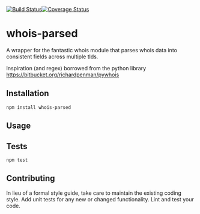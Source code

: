 [![Build Status](https://travis-ci.org/moneals/whois-parsed.svg?branch=master)](https://travis-ci.org/moneals/whois-parsed)[![Coverage Status](https://coveralls.io/repos/github/moneals/whois-parsed/badge.svg?branch=master)](https://coveralls.io/github/moneals/whois-parsed?branch=master)
# whois-parsed
A wrapper for the fantastic whois module that parses whois data into consistent fields across multiple tlds.

Inspiration (and regex) borrowed from the python library https://bitbucket.org/richardpenman/pywhois

## Installation

  `npm install whois-parsed`

## Usage


## Tests

  `npm test`

## Contributing

In lieu of a formal style guide, take care to maintain the existing coding style. Add unit tests for any new or changed functionality. Lint and test your code.
